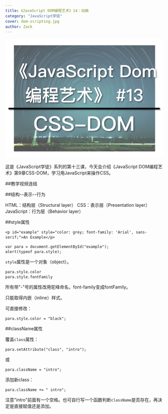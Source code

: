 ```yaml
---
title: 《JavaScript DOM编程艺术》14：动画
category: "JavaScript学徒"
cover: dom-scripting.jpg
author: Zack
---
```


![JavaScript DOM编程艺术](dom-scripting.jpg)

这是《JavaScript学徒》系列的第十三课，今天会介绍《JavaScript DOM编程艺术》第9章CSS-DOM，学习用JavaScript来操作CSS。

##教学视频连结

##结构--表示--行为

HTML：结构层（Structural layer）
CSS：表示层（Presentation layer）
JavaScript：行为层（Behavior layer）

##style属性

```
<p id="example" style="color: grey; font-family: 'Arial', sans-serif;">An Example</p>
```

```
var para = document.getElementById("example");
alert(typeof para.style);
```

`style`属性是一个对象（object）。

```
para.style.color
para.style.fontFamily
```

所有带"-"号的属性改用驼峰命名，font-family变成fontFamily。

只能取得内嵌（inline）样式。

可直接修改：

```
para.style.color = "black";
```

##className属性

覆盖`class`属性：
```
para.setAttribute("class", "intro");
```
或
```
para.className = "intro";
```
添加新class：
```
para.className += " intro";
```
注意"intro"前面有一个空格。也可自行写一个函数判断`className`是否存在，再决定是直接赋值还是添加。